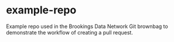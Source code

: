 # example-repo
Example repo used in the Brookings Data Network Git brownbag to demonstrate the workflow of creating a pull request.
